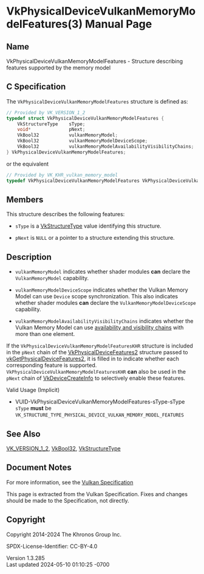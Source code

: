 # VkPhysicalDeviceVulkanMemoryModelFeatures(3) Manual Page

## Name

VkPhysicalDeviceVulkanMemoryModelFeatures - Structure describing
features supported by the memory model



## <a href="#_c_specification" class="anchor"></a>C Specification

The `VkPhysicalDeviceVulkanMemoryModelFeatures` structure is defined as:

``` c
// Provided by VK_VERSION_1_2
typedef struct VkPhysicalDeviceVulkanMemoryModelFeatures {
    VkStructureType    sType;
    void*              pNext;
    VkBool32           vulkanMemoryModel;
    VkBool32           vulkanMemoryModelDeviceScope;
    VkBool32           vulkanMemoryModelAvailabilityVisibilityChains;
} VkPhysicalDeviceVulkanMemoryModelFeatures;
```

or the equivalent

``` c
// Provided by VK_KHR_vulkan_memory_model
typedef VkPhysicalDeviceVulkanMemoryModelFeatures VkPhysicalDeviceVulkanMemoryModelFeaturesKHR;
```

## <a href="#_members" class="anchor"></a>Members

This structure describes the following features:

- `sType` is a [VkStructureType](https://registry.khronos.org/vulkan/specs/1.3-extensions/man/html/VkStructureType.html) value identifying
  this structure.

- `pNext` is `NULL` or a pointer to a structure extending this
  structure.

## <a href="#_description" class="anchor"></a>Description

- <span id="extension-features-vulkanMemoryModel"></span>
  `vulkanMemoryModel` indicates whether shader modules **can** declare
  the `VulkanMemoryModel` capability.

- <span id="extension-features-vulkanMemoryModelDeviceScope"></span>
  `vulkanMemoryModelDeviceScope` indicates whether the Vulkan Memory
  Model can use `Device` scope synchronization. This also indicates
  whether shader modules **can** declare the
  `VulkanMemoryModelDeviceScope` capability.

- <span id="extension-features-vulkanMemoryModelAvailabilityVisibilityChains"></span>
  `vulkanMemoryModelAvailabilityVisibilityChains` indicates whether the
  Vulkan Memory Model can use <a
  href="https://registry.khronos.org/vulkan/specs/1.3-extensions/html/vkspec.html#memory-model-availability-visibility"
  target="_blank" rel="noopener">availability and visibility chains</a>
  with more than one element.

If the `VkPhysicalDeviceVulkanMemoryModelFeaturesKHR` structure is
included in the `pNext` chain of the
[VkPhysicalDeviceFeatures2](https://registry.khronos.org/vulkan/specs/1.3-extensions/man/html/VkPhysicalDeviceFeatures2.html) structure
passed to
[vkGetPhysicalDeviceFeatures2](https://registry.khronos.org/vulkan/specs/1.3-extensions/man/html/vkGetPhysicalDeviceFeatures2.html), it is
filled in to indicate whether each corresponding feature is supported.
`VkPhysicalDeviceVulkanMemoryModelFeaturesKHR` **can** also be used in
the `pNext` chain of [VkDeviceCreateInfo](https://registry.khronos.org/vulkan/specs/1.3-extensions/man/html/VkDeviceCreateInfo.html) to
selectively enable these features.

Valid Usage (Implicit)

- <a href="#VUID-VkPhysicalDeviceVulkanMemoryModelFeatures-sType-sType"
  id="VUID-VkPhysicalDeviceVulkanMemoryModelFeatures-sType-sType"></a>
  VUID-VkPhysicalDeviceVulkanMemoryModelFeatures-sType-sType  
  `sType` **must** be
  `VK_STRUCTURE_TYPE_PHYSICAL_DEVICE_VULKAN_MEMORY_MODEL_FEATURES`

## <a href="#_see_also" class="anchor"></a>See Also

[VK_VERSION_1_2](https://registry.khronos.org/vulkan/specs/1.3-extensions/man/html/VK_VERSION_1_2.html), [VkBool32](https://registry.khronos.org/vulkan/specs/1.3-extensions/man/html/VkBool32.html),
[VkStructureType](https://registry.khronos.org/vulkan/specs/1.3-extensions/man/html/VkStructureType.html)

## <a href="#_document_notes" class="anchor"></a>Document Notes

For more information, see the <a
href="https://registry.khronos.org/vulkan/specs/1.3-extensions/html/vkspec.html#VkPhysicalDeviceVulkanMemoryModelFeatures"
target="_blank" rel="noopener">Vulkan Specification</a>

This page is extracted from the Vulkan Specification. Fixes and changes
should be made to the Specification, not directly.

## <a href="#_copyright" class="anchor"></a>Copyright

Copyright 2014-2024 The Khronos Group Inc.

SPDX-License-Identifier: CC-BY-4.0

Version 1.3.285  
Last updated 2024-05-10 01:10:25 -0700
